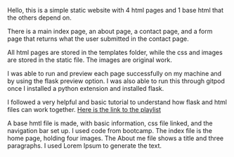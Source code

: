 Hello, this is a simple static website with 4 html pages and 1 base html that the others depend on. 

There is a main index page, an about page, a contact page, and a form page that returns what the user submitted in the contact page.

All html pages are stored in the templates folder, while the css and images are stored in the static file. The images are original work.

I was able to run and preview each page successfully on my machine and by using the flask preview option. 
I was also able to run this through gitpod once I installed a python extension and installed flask. 

I followed a very helpful and basic tutorial to understand how flask and html files can work together. [Here is the link to the playlist](https://www.youtube.com/watch?v=2e4STDACVA8&list=PLCC34OHNcOtqJBOLjXTd5xC0e-VD3siPn)



  A base hmtl file is made, with basic information, css file linked, and the navigation bar set up. I used code from bootcamp. 
  The index file is the home page, holding four images. 
  The About me file shows a title and three paragraphs. I used Lorem Ipsum to generate the text. 
  

